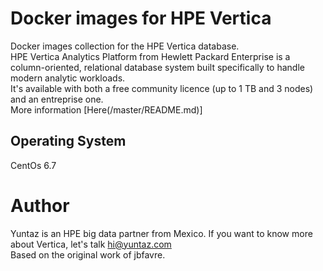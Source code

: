 # Docker images for HPE Vertica
Docker images collection for the HPE Vertica database.  
HPE Vertica Analytics Platform from Hewlett Packard Enterprise is a column-oriented, relational database system built specifically to handle modern analytic workloads.  
It's available with both a free community licence (up to 1 TB and 3 nodes) and an entreprise one.  
More information [Here(/master/README.md)]

## Operating System
CentOs 6.7  

# Author			 
Yuntaz is an HPE big data partner from Mexico.
If you want to know more about Vertica, let's talk hi@yuntaz.com  
Based on the original work of jbfavre.

